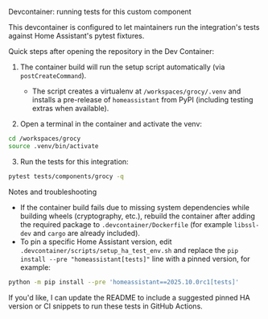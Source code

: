 Devcontainer: running tests for this custom component

This devcontainer is configured to let maintainers run the integration's tests against Home Assistant's pytest fixtures.

Quick steps after opening the repository in the Dev Container:

1. The container build will run the setup script automatically (via `postCreateCommand`).
   - The script creates a virtualenv at `/workspaces/grocy/.venv` and installs a pre-release of `homeassistant` from PyPI (including testing extras when available).

2. Open a terminal in the container and activate the venv:

```bash
cd /workspaces/grocy
source .venv/bin/activate
```

3. Run the tests for this integration:

```bash
pytest tests/components/grocy -q
```

Notes and troubleshooting
- If the container build fails due to missing system dependencies while building wheels (cryptography, etc.), rebuild the container after adding the required package to `.devcontainer/Dockerfile` (for example `libssl-dev` and `cargo` are already included).
- To pin a specific Home Assistant version, edit `.devcontainer/scripts/setup_ha_test_env.sh` and replace the `pip install --pre "homeassistant[tests]"` line with a pinned version, for example:

```bash
python -m pip install --pre 'homeassistant==2025.10.0rc1[tests]'
```

If you'd like, I can update the README to include a suggested pinned HA version or CI snippets to run these tests in GitHub Actions.
